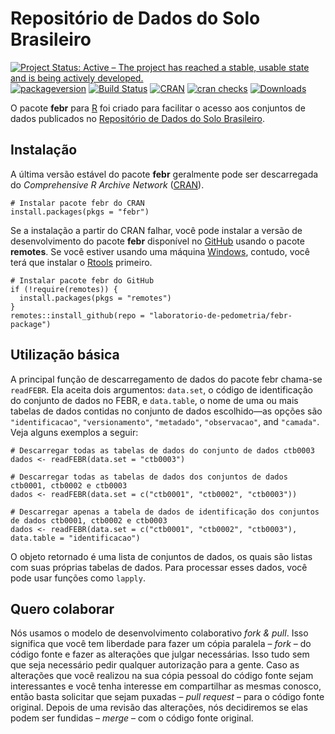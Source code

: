 <!-- Generated by knitr: do not edit by hand. Please edit the content in README.Rmd -->

Repositório de Dados do Solo Brasileiro
=======================================

[![Project Status: Active – The project has reached a stable, usable
state and is being actively
developed.](https://www.repostatus.org/badges/latest/active.svg)](https://www.repostatus.org/#active)
[![packageversion](https://img.shields.io/badge/devel%20version-1.9.5-firebrick.svg?style=flat-square)](commits/master)
[![Build
Status](https://travis-ci.org/samuel-rosa/febr-package.svg?branch=master)](https://travis-ci.org/samuel-rosa/febr-package)
[![CRAN](https://www.r-pkg.org/badges/version/febr)](https://cran.r-project.org/package=febr)
[![cran
checks](https://cranchecks.info/badges/worst/febr)](https://cran.r-project.org/web/checks/check_results_febr.html)
[![Downloads](https://cranlogs.r-pkg.org/badges/febr?color=brightgreen)](https://www.r-pkg.org/pkg/febr)

O pacote **febr** para [R](https://www.r-project.org/) foi criado para
facilitar o acesso aos conjuntos de dados publicados no [Repositório de
Dados do Solo Brasileiro](https://www.pedometria.org/febr/).

Instalação
----------

A última versão estável do pacote **febr** geralmente pode ser
descarregada do *Comprehensive R Archive Network*
([CRAN](https://CRAN.R-project.org/package=febr)).

    # Instalar pacote febr do CRAN
    install.packages(pkgs = "febr")

Se a instalação a partir do CRAN falhar, você pode instalar a versão de
desenvolvimento do pacote **febr** disponível no
[GitHub](https://github.com/laboratorio-de-pedometria/febr-package)
usando o pacote **remotes**. Se você estiver usando uma máquina
[Windows](https://cran.r-project.org/bin/windows/), contudo, você terá
que instalar o [Rtools](https://cran.r-project.org/bin/windows/Rtools/)
primeiro.

    # Instalar pacote febr do GitHub
    if (!require(remotes)) {
      install.packages(pkgs = "remotes")
    }
    remotes::install_github(repo = "laboratorio-de-pedometria/febr-package")

Utilização básica
-----------------

A principal função de descarregamento de dados do pacote febr chama-se
`readFEBR`. Ela aceita dois argumentos: `data.set`, o código de
identificação do conjunto de dados no FEBR, e `data.table`, o nome de
uma ou mais tabelas de dados contidas no conjunto de dados escolhido—as
opções são `"identificacao"`, `"versionamento"`, `"metadado"`,
`"observacao"`, and `"camada"`. Veja alguns exemplos a seguir:

    # Descarregar todas as tabelas de dados do conjunto de dados ctb0003
    dados <- readFEBR(data.set = "ctb0003")

    # Descarregar todas as tabelas de dados dos conjuntos de dados ctb0001, ctb0002 e ctb0003
    dados <- readFEBR(data.set = c("ctb0001", "ctb0002", "ctb0003"))

    # Descarregar apenas a tabela de dados de identificação dos conjuntos de dados ctb0001, ctb0002 e ctb0003
    dados <- readFEBR(data.set = c("ctb0001", "ctb0002", "ctb0003"), data.table = "identificacao")

O objeto retornado é uma lista de conjuntos de dados, os quais são
listas com suas próprias tabelas de dados. Para processar esses dados,
você pode usar funções como `lapply`.

<!-- O pacote `febr` possui cinco funções para descarregamento de dados: -->
<!-- 1. `dataset`, para descarregar os dados de identificação de um ou mais conjuntos de dados; -->
<!-- 2. `observation`, para descarregar os dados das observações do solo de um ou mais conjuntos de dados; -->
<!-- 3. `layer`, para descarregar os dados das camadas das observações do solo de um ou mais conjuntos de dados; -->
<!-- 4. `metadata`, para descarregar os dados sobre os dados de um ou mais conjuntos de dados; -->
<!-- 5. `febr`, para descarregar todos os dados e metadados de um único conjunto de dados. -->
<!-- O principal argumento dessas cinco funções é `dataset`. Para esse argumento é passado o código de identificação de um ou mais conjuntos de dados publicados no FEBR. Isso descarrega os dados da tabela de dados indicada pela função escolhida. Por exemplo, -->
<!-- ```R -->
<!-- observation(dataset = "ctb0003") -->
<!-- ``` -->
<!-- descarrega os dados das observações do solo do conjunto de dados `ctb0003`. O código de identificação de todos os conjuntos de dados publicados no FEBR estão catalogados em http://www.ufsm.br/febr/catalog/. -->
<!-- No caso das funções `observation`, `layer` e `febr`, o segundo principal argumento é `variable`. Para esse argumento é passado o código de identificação da(s) variável(is) cujos dados devem ser retornados pela função escolhida. Por exemplo, -->
<!-- ```R -->
<!-- layers(dataset = "ctb0003", variable = "argila") -->
<!-- ``` -->
<!-- retorna os dados da variável `argila` do conjunto de dados `ctb0003`. O código de identificação de todas as variáveis contidas nos conjuntos de dados publicados no FEBR estão catalogados em https://goo.gl/hi77sB. -->

Quero colaborar
---------------

Nós usamos o modelo de desenvolvimento colaborativo *fork & pull*. Isso
significa que você tem liberdade para fazer um cópia paralela – *fork* –
do código fonte e fazer as alterações que julgar necessárias. Isso tudo
sem que seja necessário pedir qualquer autorização para a gente. Caso as
alterações que você realizou na sua cópia pessoal do código fonte sejam
interessantes e você tenha interesse em compartilhar as mesmas conosco,
então basta solicitar que sejam puxadas – *pull request* – para o código
fonte original. Depois de uma revisão das alterações, nós decidiremos se
elas podem ser fundidas – *merge* – com o código fonte original.
